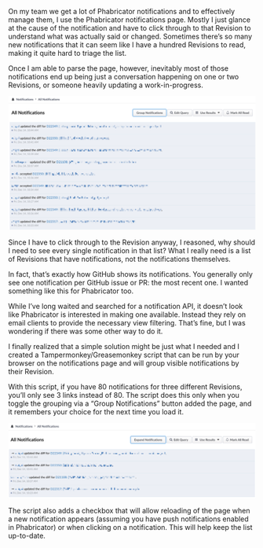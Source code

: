 On my team we get a lot of Phabricator notifications and to effectively manage them, I use the Phabricator notifications page. Mostly I just glance at the cause of the notification and have to click through to that Revision to understand what was actually said or changed. Sometimes there’s so many new notifications that it can seem like I have a hundred Revisions to read, making it quite hard to triage the list.

Once I am able to parse the page, however, inevitably most of those notifications end up being just a conversation happening on one or two Revisions, or someone heavily updating a work-in-progress.

![Image of Many Notifications for the same Revisions](images/phabricator-notifications-expanded-blur.png)

Since I have to click through to the Revision anyway, I reasoned, why should I need to see every single notification in that list? What I really need is a list of Revisions that have notifications, not the notifications themselves.

In fact, that’s exactly how GitHub shows its notifications. You generally only see one notification per GitHub issue or PR: the most recent one. I wanted something like this for Phabricator too.

While I’ve long waited and searched for a notification API, it doesn’t look like Phabricator is interested in making one available. Instead they rely on email clients to provide the necessary view filtering. That’s fine, but I was wondering if there was some other way to do it.

I finally realized that a simple solution might be just what I needed and I created a Tampermonkey/Greasemonkey script that can be run by your browser on the notifications page and will group visible notifications by their Revision.

With this script, if you have 80 notifications for three different Revisions, you’ll only see 3 links instead of 80. The script does this only when you toggle the grouping via a “Group Notifications” button added the page, and it remembers your choice for the next time you load it.

![Image of Notifications Grouped by Revision](images/phabricator-notifications-grouped-blur.png)

The script also adds a checkbox that will allow reloading of the page when a new notification appears (assuming you have push notifications enabled in Phabricator) or when clicking on a notification. This will help keep the list up-to-date.
